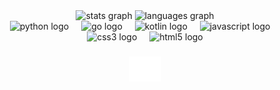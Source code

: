 <div align="center">
  <img src="https://github-readme-stats.vercel.app/api?username=Bluemethyst&theme=tokyonight&show_icons=true&hide_border=true&count_private=true" height="150" alt="stats graph"  />
  <img src="https://github-readme-stats.vercel.app/api/top-langs/?username=Bluemethyst&theme=tokyonight&show_icons=true&hide_border=true&layout=compact" height="150" alt="languages graph"  />
  <!--<img src="https://github-readme-streak-stats.herokuapp.com/?user=Bluemethyst&theme=tokyonight&hide_border=true" height="150" alt="languages graph"  />-->
</div>

<div align="center">
  <img src="https://cdn.jsdelivr.net/gh/devicons/devicon/icons/python/python-original.svg" height="40" alt="python logo"  />
  <img width="12" />
  <img src="https://cdn.jsdelivr.net/gh/devicons/devicon@latest/icons/go/go-original-wordmark.svg" height="40" alt="go logo"/>
  <img width="12"/>
  <img src="https://cdn.jsdelivr.net/gh/devicons/devicon@latest/icons/kotlin/kotlin-original.svg" height="40" alt="kotlin logo"/>
  <img width="12" />
  <img src="https://cdn.jsdelivr.net/gh/devicons/devicon/icons/javascript/javascript-original.svg" height="40" alt="javascript logo"  />
  <img width="12" />
  <img src="https://cdn.jsdelivr.net/gh/devicons/devicon/icons/css3/css3-original.svg" height="40" alt="css3 logo"  />
  <img width="12" />
  <img src="https://cdn.jsdelivr.net/gh/devicons/devicon/icons/html5/html5-original.svg" height="40" alt="html5 logo"  />
</div>

###
<div align="center">
  <a href="https://discord.gg/Sc6Es7QnhH">
    <img src="https://raw.githubusercontent.com/Bluemethyst/Bluemethyst/main/discord.png" alt="Join the Discord!" height="40">
  </a>
</div>

###



###
